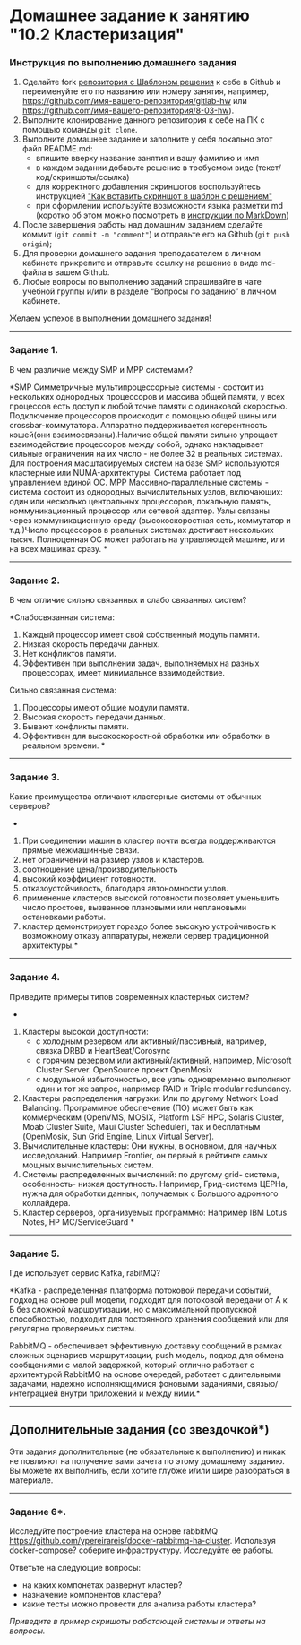 # Домашнее задание к занятию "10.2 Кластеризация"


### Инструкция по выполнению домашнего задания

1. Сделайте fork [репозитория c Шаблоном решения](https://github.com/netology-code/sys-pattern-homework) к себе в Github и переименуйте его по названию или номеру занятия, например, https://github.com/имя-вашего-репозитория/gitlab-hw или https://github.com/имя-вашего-репозитория/8-03-hw).
2. Выполните клонирование данного репозитория к себе на ПК с помощью команды `git clone`.
3. Выполните домашнее задание и заполните у себя локально этот файл README.md:
   - впишите вверху название занятия и вашу фамилию и имя
   - в каждом задании добавьте решение в требуемом виде (текст/код/скриншоты/ссылка)
   - для корректного добавления скриншотов воспользуйтесь инструкцией ["Как вставить скриншот в шаблон с решением"](https://github.com/netology-code/sys-pattern-homework/blob/main/screen-instruction.md)
   - при оформлении используйте возможности языка разметки md (коротко об этом можно посмотреть в [инструкции по MarkDown](https://github.com/netology-code/sys-pattern-homework/blob/main/md-instruction.md))
4. После завершения работы над домашним заданием сделайте коммит (`git commit -m "comment"`) и отправьте его на Github (`git push origin`);
5. Для проверки домашнего задания преподавателем в личном кабинете прикрепите и отправьте ссылку на решение в виде md-файла в вашем Github.
6. Любые вопросы по выполнению заданий спрашивайте в чате учебной группы и/или в разделе “Вопросы по заданию” в личном кабинете.

Желаем успехов в выполнении домашнего задания!

---

### Задание 1. 

В чем различие между SMP и MPP системами?

*SMP Симметричные мультипроцессорные системы - состоит из нескольких однородных процессоров и массива общей памяти, у всех процессов есть доступ к любой точке памяти с одинаковой скоростью. Подключение процессоров происходит с помощью общей шины или crossbar-коммутатора. Аппаратно поддерживается когерентность кэшей(они взаимосвязаны).Наличие общей памяти сильно упрощает взаимодействие процессоров между собой, однако накладывает сильные ограничения на их число - не более 32 в реальных системах. Для построения масштабируемых систем на базе SMP используются кластерные или NUMA-архитектуры. Система работает под управлением единой ОС.
MPP Массивно-параллельные системы - cистема состоит из однородных вычислительных узлов, включающих: один или несколько центральных процессоров, локальную память, коммуникационный процессор или сетевой адаптер. Узлы связаны через коммуникационную среду (высокоскоростная сеть, коммутатор и т.д.)Число процессоров в реальных системах достигает нескольких тысяч. Полноценная ОС может работать на управляющей машине, или на всех машинах сразу.  *

---

### Задание 2.

В чем отличие сильно связанных и слабо связанных систем?

*Слабосвязанная система:
1. Каждый процессор имеет свой собственный модуль памяти.
2. Низкая скорость передачи данных.
3. Нет конфликтов памяти.
4. Эффективен при выполнении задач, выполняемых на разных процессорах, имеет минимальное взаимодействие.

Сильно связанная система:
1. Процессоры имеют общие модули памяти.
2. Высокая скорость передачи данных.
3. Бывают конфликты памяти.
4. Эффективен для высокоскоростной обработки или обработки в реальном времени. *

---

### Задание 3.

Какие преимущества отличают кластерные системы от обычных серверов?

*
1. При соединении машин в кластер почти всегда поддерживаются
прямые межмашинные связи.
2. нет ограничений на размер узлов и кластеров.
3. соотношение цена/производительность
4. высокий коэффициент готовности.
5. отказоустойчивость, благодаря автономности узлов.
6. применение кластеров высокой готовности позволяет уменьшить число простоев, вызванное плановыми или неплановыми остановками работы.
7. кластер  демонстрирует гораздо более высокую устройчивость к возможному отказу аппаратуры, нежели сервер традиционной архитектуры.*

---

### Задание 4.

Приведите примеры типов современных кластерных систем?

*
1. Кластеры высокой доступности:
   - с холодным резервом или активный/пассивный, например, связка DRBD и HeartBeat/Corosync
   - с горячим резервом или активный/активный, например, Microsoft Cluster Server. OpenSource проект OpenMosix
   - с модульной избыточностью, все узлы одновременно выполняют один и тот же запрос, например  RAID и Triple modular redundancy.
2. Кластеры распределения нагрузки:
Или по другому Network Load Balancing. Программное обеспечение (ПО) может быть как коммерческим (OpenVMS, MOSIX, Platform LSF HPC, Solaris Cluster, Moab Cluster Suite, Maui Cluster Scheduler), так и бесплатным (OpenMosix, Sun Grid Engine, Linux Virtual Server). 
3. Вычислительные кластеры:
Они нужны, в основном, для научных исследований. Например  Frontier, он первый в рейтинге самых мощных вычислительных систем.
4. Системы распределенных вычислений:
по другому grid- система, особенность- низкая доступность. Например, Грид-система ЦЕРНа, нужна для обработки данных, получаемых с Большого адронного коллайдера.
5. Кластер серверов, организуемых программно:
Например IBM Lotus Notes, HP MC/ServiceGuard *

---

### Задание 5.

Где использует сервис Kafka, rabitMQ?

*Kafka - распределенная платформа потоковой передачи событий, подход на основе pull модели, подходит для потоковой передачи от А к Б без сложной маршрутизации, но с максимальной пропускной способностью, подходит для постоянного хранения сообщений или для регулярно проверяемых систем.

RabbitMQ - обеспечивает эффективную доставку сообщений в рамках сложных сценариев маршрутизации, push модель, подход для обмена сообщениями с малой задержкой, который отлично работает с архитектурой RabbitMQ на основе очередей, работает с длительными задачами, надежно исполняющимися фоновыми заданиями, связью/интеграцией внутри приложений и между ними.*

---

## Дополнительные задания (со звездочкой*)
Эти задания дополнительные (не обязательные к выполнению) и никак не повлияют на получение вами зачета по этому домашнему заданию. Вы можете их выполнить, если хотите глубже и/или шире разобраться в материале.

---

### Задание 6*.

Исследуйте построение кластера на основе rabbitMQ https://github.com/ypereirareis/docker-rabbitmq-ha-cluster. 
Используя docker-compose? соберите инфраструктуру. Исследуйте ее работы.

Ответьте на следующие вопросы:

- на каких компонетах развернут кластер?
- назначение компонентов кластера?
- какие тесты можно провести для анализа работы кластера?

*Приведите в пример скришоты работающей системы и ответы на вопросы.*
